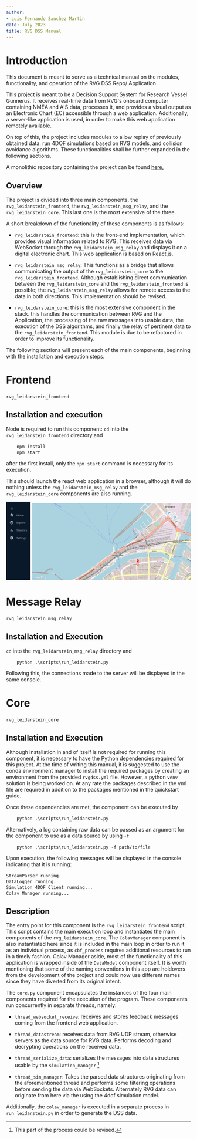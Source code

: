```yaml
---
author:
- Luis Fernando Sanchez Martin
date: July 2023
title: RVG DSS Manual
---
```


# Introduction

This document is meant to serve as a technical manual on the modules,
functionality, and operation of the RVG DSS Repo/ Application

This project is meant to be a Decision Support System for Research
Vessel Gunnerus. It receives real-time data from RVG's onboard computer
containing NMEA and AIS data, processes it, and provides a visual output
as an Electronic Chart (EC) accessible through a web application.
Additionally, a server-like application is used, in order to make this
web application remotely available.

On top of this, the project includes modules to allow replay of
previously obtained data. run 4DOF simulations based on RVG models, and
collision avoidance algorithms. These functionalities shall be further
expanded in the following sections.

A monolithic repository containing the project can be found
[here,](https://github.com/luisanch/RVG_DSS)

## Overview

The project is divided into three main components, the
`rvg_leidarstein_frontend`, the `rvg_leidarstein_msg_relay`, and the
`rvg_leidarstein_core`. This last one is the most extensive of the
three.

A short breakdown of the functionality of these components is as
follows:

-   `rvg_leidarstein_frontend`: this is the front-end implementation,
    which provides visual information related to RVG, This receives data
    via WebSocket through the `rvg_leidarstein_msg_relay` and displays
    it on a digital electronic chart. This web application is based on
    React.js.

-   `rvg_leidarstein_msg_relay`: This functions as a bridge that allows
    communicating the output of the `rvg_leidarstein_core` to the
    `rvg_leidarstein_frontend`. Although establishing direct
    communication between the `rvg_leidarstein_core` and the
    `rvg_leidarstein_frontend` is possible; the
    `rvg_leidarstein_msg_relay` allows for remote access to the data in
    both directions. This implementation should be revised.

-   `rvg_leidarstein_core`: this is the most extensive component in the
    stack. this handles the communication between RVG and the
    Application, the processing of the raw messages into usable data,
    the execution of the DSS algorithms, and finally the relay of
    pertinent data to the `rvg_leidarstein_frontend`. This module is due
    to be refactored in order to improve its functionality.

The following sections will present each of the main components,
beginning with the installation and execution steps.

# Frontend

`rvg_leidarstein_frontend`

## Installation and execution

Node is required to run this component: `cd` into the
`rvg_leidarstein_frontend` directory and

        npm install
        npm start

after the first install, only the `npm start` command is necessary for
its execution.

This should launch the react web application in a browser,
although it will do nothing unless the `rvg_leidarstein_msg_relay` and
the `rvg_leidarstein_core` components are also running.

![App running in browser](./figs/reactwebapp.PNG)

# Message Relay

`rvg_leidarstein_msg_relay`

## Installation and Execution

`cd` into the `rvg_leidarstein_msg_relay` directory and

        python .\scripts\run_leidarstein.py

Following this, the connections made to the server will be displayed in
the same console.

# Core

`rvg_leidarstein_core`

## Installation and Execution

Although installation in and of itself is not required for running this
component, it is necessary to have the Python dependencies required for
this project. At the time of writing this manual, it is suggested to use
the conda environment manager to install the required packages by
creating an environment from the provided `rvgdss.yml` file. However, a
python `venv` solution is being worked on. At any rate the packages
described in the yml file are required in addition to the packages
mentioned in the quickstart guide.

Once these dependencies are met, the component can be executed by

        python .\scripts\run_leidarstein.py

Alternatively, a log containing raw data can be passed as an argument
for the component to use as a data source by using `-f`

        python .\scripts\run_leidarstein.py -f path/to/file

Upon execution, the following messages will be displayed in the console
indicating that it is running:

    StreamParser running.
    DataLogger running.
    Simulation 4DOF Client running...
    Colav Manager running...

## Description

The entry point for this component is the `rvg_leidarstein_frontend`
script. This script contains the main execution loop and instantiates
the main components of the `rvg_leidarstein_core`. The `ColavManager`
component is also instantiated here since it is included in the main
loop in order to run it as an individual process, as `cbf_process`
requires additional resources to run in a timely fashion. Colav Manager
aside, most of the functionality of this application is wrapped inside
of the `DataModel` component itself. It is worth mentioning that some of
the naming conventions in this app are holdovers from the development of
the project and could now use different names since they have diverted
from its original intent.

The `core.py` component encapsulates the instances of the four main
components required for the execution of the program. These components
run concurrently in separate threads, namely:

-   `thread_websocket_receive`: receives and stores feedback messages
    coming from the frontend web application.

-   `thread_datastream`: receives data from RVG UDP stream, otherwise
    servers as the data source for RVG data. Performs decoding and
    decrypting operations on the received data.

-   `thread_serialize_data`: serializes the messages into data
    structures usable by the `simulation_manager` [^2]

-   `thread_sim_manager`: Takes the parsed data structures originating
    from the aforementioned thread and performs some filtering
    operations before sending the data via WebSockets. Alternately RVG
    data can originate from here via the using the 4dof simulation
    model.

Additionally, the `colav_manager` is executed in a separate process in
`run_leidarstein.py` in order to generate the DSS data.

[^2]: This part of the process could be revised.